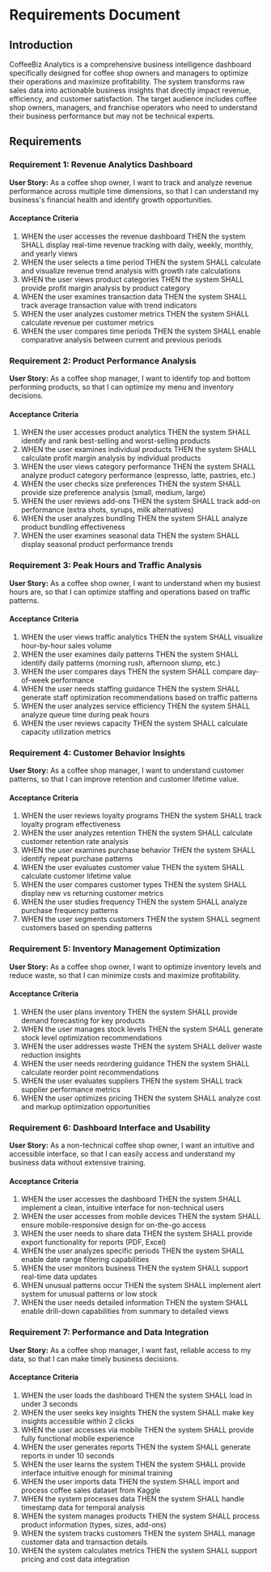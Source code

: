 # Requirements Document

## Introduction

CoffeeBiz Analytics is a comprehensive business intelligence dashboard specifically designed for coffee shop owners and managers to optimize their operations and maximize profitability. The system transforms raw sales data into actionable business insights that directly impact revenue, efficiency, and customer satisfaction. The target audience includes coffee shop owners, managers, and franchise operators who need to understand their business performance but may not be technical experts.

## Requirements

### Requirement 1: Revenue Analytics Dashboard

**User Story:** As a coffee shop owner, I want to track and analyze revenue performance across multiple time dimensions, so that I can understand my business's financial health and identify growth opportunities.

#### Acceptance Criteria

1. WHEN the user accesses the revenue dashboard THEN the system SHALL display real-time revenue tracking with daily, weekly, monthly, and yearly views
2. WHEN the user selects a time period THEN the system SHALL calculate and visualize revenue trend analysis with growth rate calculations
3. WHEN the user views product categories THEN the system SHALL provide profit margin analysis by product category
4. WHEN the user examines transaction data THEN the system SHALL track average transaction value with trend indicators
5. WHEN the user analyzes customer metrics THEN the system SHALL calculate revenue per customer metrics
6. WHEN the user compares time periods THEN the system SHALL enable comparative analysis between current and previous periods

### Requirement 2: Product Performance Analysis

**User Story:** As a coffee shop manager, I want to identify top and bottom performing products, so that I can optimize my menu and inventory decisions.

#### Acceptance Criteria

1. WHEN the user accesses product analytics THEN the system SHALL identify and rank best-selling and worst-selling products
2. WHEN the user examines individual products THEN the system SHALL calculate profit margin analysis by individual products
3. WHEN the user views category performance THEN the system SHALL analyze product category performance (espresso, latte, pastries, etc.)
4. WHEN the user checks size preferences THEN the system SHALL provide size preference analysis (small, medium, large)
5. WHEN the user reviews add-ons THEN the system SHALL track add-on performance (extra shots, syrups, milk alternatives)
6. WHEN the user analyzes bundling THEN the system SHALL analyze product bundling effectiveness
7. WHEN the user examines seasonal data THEN the system SHALL display seasonal product performance trends

### Requirement 3: Peak Hours and Traffic Analysis

**User Story:** As a coffee shop owner, I want to understand when my busiest hours are, so that I can optimize staffing and operations based on traffic patterns.

#### Acceptance Criteria

1. WHEN the user views traffic analytics THEN the system SHALL visualize hour-by-hour sales volume
2. WHEN the user examines daily patterns THEN the system SHALL identify daily patterns (morning rush, afternoon slump, etc.)
3. WHEN the user compares days THEN the system SHALL compare day-of-week performance
4. WHEN the user needs staffing guidance THEN the system SHALL generate staff optimization recommendations based on traffic patterns
5. WHEN the user analyzes service efficiency THEN the system SHALL analyze queue time during peak hours
6. WHEN the user reviews capacity THEN the system SHALL calculate capacity utilization metrics

### Requirement 4: Customer Behavior Insights

**User Story:** As a coffee shop manager, I want to understand customer patterns, so that I can improve retention and customer lifetime value.

#### Acceptance Criteria

1. WHEN the user reviews loyalty programs THEN the system SHALL track loyalty program effectiveness
2. WHEN the user analyzes retention THEN the system SHALL calculate customer retention rate analysis
3. WHEN the user examines purchase behavior THEN the system SHALL identify repeat purchase patterns
4. WHEN the user evaluates customer value THEN the system SHALL calculate customer lifetime value
5. WHEN the user compares customer types THEN the system SHALL display new vs returning customer metrics
6. WHEN the user studies frequency THEN the system SHALL analyze purchase frequency patterns
7. WHEN the user segments customers THEN the system SHALL segment customers based on spending patterns

### Requirement 5: Inventory Management Optimization

**User Story:** As a coffee shop owner, I want to optimize inventory levels and reduce waste, so that I can minimize costs and maximize profitability.

#### Acceptance Criteria

1. WHEN the user plans inventory THEN the system SHALL provide demand forecasting for key products
2. WHEN the user manages stock levels THEN the system SHALL generate stock level optimization recommendations
3. WHEN the user addresses waste THEN the system SHALL deliver waste reduction insights
4. WHEN the user needs reordering guidance THEN the system SHALL calculate reorder point recommendations
5. WHEN the user evaluates suppliers THEN the system SHALL track supplier performance metrics
6. WHEN the user optimizes pricing THEN the system SHALL analyze cost and markup optimization opportunities

### Requirement 6: Dashboard Interface and Usability

**User Story:** As a non-technical coffee shop owner, I want an intuitive and accessible interface, so that I can easily access and understand my business data without extensive training.

#### Acceptance Criteria

1. WHEN the user accesses the dashboard THEN the system SHALL implement a clean, intuitive interface for non-technical users
2. WHEN the user accesses from mobile devices THEN the system SHALL ensure mobile-responsive design for on-the-go access
3. WHEN the user needs to share data THEN the system SHALL provide export functionality for reports (PDF, Excel)
4. WHEN the user analyzes specific periods THEN the system SHALL enable date range filtering capabilities
5. WHEN the user monitors business THEN the system SHALL support real-time data updates
6. WHEN unusual patterns occur THEN the system SHALL implement alert system for unusual patterns or low stock
7. WHEN the user needs detailed information THEN the system SHALL enable drill-down capabilities from summary to detailed views

### Requirement 7: Performance and Data Integration

**User Story:** As a coffee shop manager, I want fast, reliable access to my data, so that I can make timely business decisions.

#### Acceptance Criteria

1. WHEN the user loads the dashboard THEN the system SHALL load in under 3 seconds
2. WHEN the user seeks key insights THEN the system SHALL make key insights accessible within 2 clicks
3. WHEN the user accesses via mobile THEN the system SHALL provide fully functional mobile experience
4. WHEN the user generates reports THEN the system SHALL generate reports in under 10 seconds
5. WHEN the user learns the system THEN the system SHALL provide interface intuitive enough for minimal training
6. WHEN the user imports data THEN the system SHALL import and process coffee sales dataset from Kaggle
7. WHEN the system processes data THEN the system SHALL handle timestamp data for temporal analysis
8. WHEN the system manages products THEN the system SHALL process product information (types, sizes, add-ons)
9. WHEN the system tracks customers THEN the system SHALL manage customer data and transaction details
10. WHEN the system calculates metrics THEN the system SHALL support pricing and cost data integration